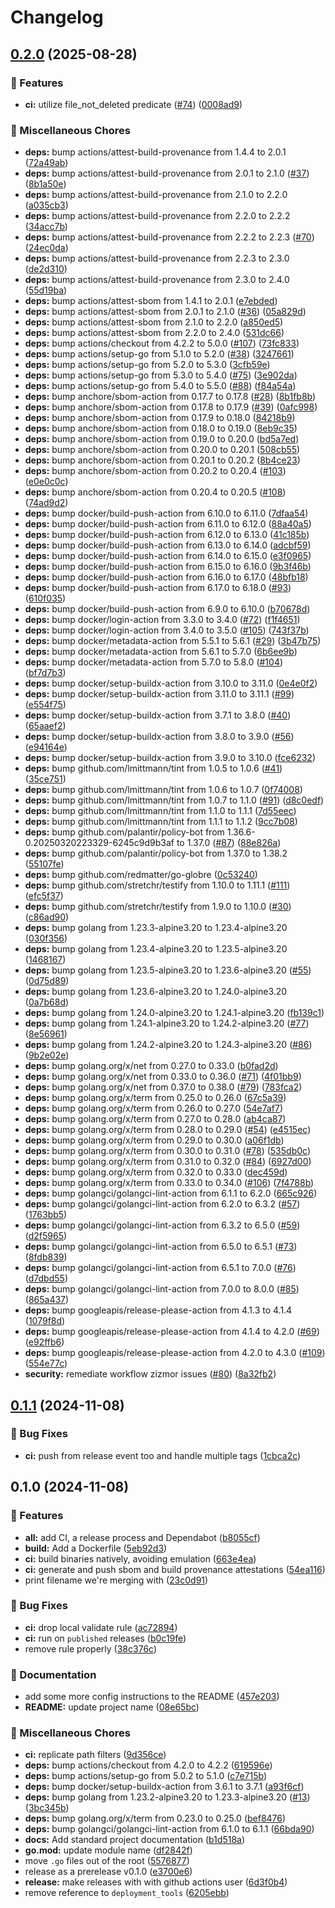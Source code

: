# Changelog

## [0.2.0](https://github.com/grafana/generate-policy-bot-config/compare/v0.1.1...v0.2.0) (2025-08-28)


### 🎉 Features

* **ci:** utilize file_not_deleted predicate ([#74](https://github.com/grafana/generate-policy-bot-config/issues/74)) ([0008ad9](https://github.com/grafana/generate-policy-bot-config/commit/0008ad998461a5dacc11f9f70208ca6afd201c95))


### 🔧 Miscellaneous Chores

* **deps:** bump actions/attest-build-provenance from 1.4.4 to 2.0.1 ([72a49ab](https://github.com/grafana/generate-policy-bot-config/commit/72a49abf4b81fc4feff4a43f37acc02dedd91ddf))
* **deps:** bump actions/attest-build-provenance from 2.0.1 to 2.1.0 ([#37](https://github.com/grafana/generate-policy-bot-config/issues/37)) ([8b1a50e](https://github.com/grafana/generate-policy-bot-config/commit/8b1a50e0298e5b923ef9a2d380a313645358ed52))
* **deps:** bump actions/attest-build-provenance from 2.1.0 to 2.2.0 ([a035cb3](https://github.com/grafana/generate-policy-bot-config/commit/a035cb336dac08d5f29b35177e37dc8c09256cf6))
* **deps:** bump actions/attest-build-provenance from 2.2.0 to 2.2.2 ([34acc7b](https://github.com/grafana/generate-policy-bot-config/commit/34acc7bcd690b4a20e318639f50791c7c15b8075))
* **deps:** bump actions/attest-build-provenance from 2.2.2 to 2.2.3 ([#70](https://github.com/grafana/generate-policy-bot-config/issues/70)) ([24ec0da](https://github.com/grafana/generate-policy-bot-config/commit/24ec0da0494a695ae823c7539f393a2543cbb71b))
* **deps:** bump actions/attest-build-provenance from 2.2.3 to 2.3.0 ([de2d310](https://github.com/grafana/generate-policy-bot-config/commit/de2d310ef939bfe5b3f769e1ad7a4fc06041abed))
* **deps:** bump actions/attest-build-provenance from 2.3.0 to 2.4.0 ([55d19ba](https://github.com/grafana/generate-policy-bot-config/commit/55d19ba11e598b9e9acb7cfb81a416e7f0ccbb6e))
* **deps:** bump actions/attest-sbom from 1.4.1 to 2.0.1 ([e7ebded](https://github.com/grafana/generate-policy-bot-config/commit/e7ebdedcbeebef474718ab3083b1ee715db41408))
* **deps:** bump actions/attest-sbom from 2.0.1 to 2.1.0 ([#36](https://github.com/grafana/generate-policy-bot-config/issues/36)) ([05a829d](https://github.com/grafana/generate-policy-bot-config/commit/05a829d3aa7c80885c67a80e2953d3121107b455))
* **deps:** bump actions/attest-sbom from 2.1.0 to 2.2.0 ([a850ed5](https://github.com/grafana/generate-policy-bot-config/commit/a850ed5b930c3c98b91f9f6750ca7a966dd603aa))
* **deps:** bump actions/attest-sbom from 2.2.0 to 2.4.0 ([531dc66](https://github.com/grafana/generate-policy-bot-config/commit/531dc66b6a5a32dc6f8986af0e434abf86004872))
* **deps:** bump actions/checkout from 4.2.2 to 5.0.0 ([#107](https://github.com/grafana/generate-policy-bot-config/issues/107)) ([73fc833](https://github.com/grafana/generate-policy-bot-config/commit/73fc8337457b2ee2af0f794b15d413eab59c3026))
* **deps:** bump actions/setup-go from 5.1.0 to 5.2.0 ([#38](https://github.com/grafana/generate-policy-bot-config/issues/38)) ([3247661](https://github.com/grafana/generate-policy-bot-config/commit/3247661486ceb26a9480de830a4150ad6770a0da))
* **deps:** bump actions/setup-go from 5.2.0 to 5.3.0 ([3cfb59e](https://github.com/grafana/generate-policy-bot-config/commit/3cfb59ec518801e8cb97e644e609b40b3dbad63a))
* **deps:** bump actions/setup-go from 5.3.0 to 5.4.0 ([#75](https://github.com/grafana/generate-policy-bot-config/issues/75)) ([3e902da](https://github.com/grafana/generate-policy-bot-config/commit/3e902daffef81f984698fd16895a7d6c172565bb))
* **deps:** bump actions/setup-go from 5.4.0 to 5.5.0 ([#88](https://github.com/grafana/generate-policy-bot-config/issues/88)) ([f84a54a](https://github.com/grafana/generate-policy-bot-config/commit/f84a54a69e6d900678973d4c4c291a70ee76d8af))
* **deps:** bump anchore/sbom-action from 0.17.7 to 0.17.8 ([#28](https://github.com/grafana/generate-policy-bot-config/issues/28)) ([8b1fb8b](https://github.com/grafana/generate-policy-bot-config/commit/8b1fb8b2f70ae65af11e73d341d194b4fc91b8ea))
* **deps:** bump anchore/sbom-action from 0.17.8 to 0.17.9 ([#39](https://github.com/grafana/generate-policy-bot-config/issues/39)) ([0afc998](https://github.com/grafana/generate-policy-bot-config/commit/0afc9986418096c4113a40898e204a49272e4437))
* **deps:** bump anchore/sbom-action from 0.17.9 to 0.18.0 ([84218b9](https://github.com/grafana/generate-policy-bot-config/commit/84218b9ec9f64775bb171f9044791e4a0841137f))
* **deps:** bump anchore/sbom-action from 0.18.0 to 0.19.0 ([8eb9c35](https://github.com/grafana/generate-policy-bot-config/commit/8eb9c35c6760bcf0eb9f271c8d5e33d37a6ab371))
* **deps:** bump anchore/sbom-action from 0.19.0 to 0.20.0 ([bd5a7ed](https://github.com/grafana/generate-policy-bot-config/commit/bd5a7ed94b0aabc5edc6360b7199492bcedadf5b))
* **deps:** bump anchore/sbom-action from 0.20.0 to 0.20.1 ([508cb55](https://github.com/grafana/generate-policy-bot-config/commit/508cb551d5ea8baaa686b35af49c7d42a883b09e))
* **deps:** bump anchore/sbom-action from 0.20.1 to 0.20.2 ([8b4ce23](https://github.com/grafana/generate-policy-bot-config/commit/8b4ce2337b0604f32b5281fd09fb54e811200de7))
* **deps:** bump anchore/sbom-action from 0.20.2 to 0.20.4 ([#103](https://github.com/grafana/generate-policy-bot-config/issues/103)) ([e0e0c0c](https://github.com/grafana/generate-policy-bot-config/commit/e0e0c0c4008e5b58c673f259ba09701bfb302147))
* **deps:** bump anchore/sbom-action from 0.20.4 to 0.20.5 ([#108](https://github.com/grafana/generate-policy-bot-config/issues/108)) ([74ad9d2](https://github.com/grafana/generate-policy-bot-config/commit/74ad9d2f05f8cdd93b5fc46fff50fae44d75d72d))
* **deps:** bump docker/build-push-action from 6.10.0 to 6.11.0 ([7dfaa54](https://github.com/grafana/generate-policy-bot-config/commit/7dfaa54b6fa4c2eea4a73390736d0237661640fd))
* **deps:** bump docker/build-push-action from 6.11.0 to 6.12.0 ([88a40a5](https://github.com/grafana/generate-policy-bot-config/commit/88a40a541aec19312793ab151ca01c3d0162adff))
* **deps:** bump docker/build-push-action from 6.12.0 to 6.13.0 ([41c185b](https://github.com/grafana/generate-policy-bot-config/commit/41c185b87739481b9c8a3021c7db235e7c5d8c5a))
* **deps:** bump docker/build-push-action from 6.13.0 to 6.14.0 ([adcbf59](https://github.com/grafana/generate-policy-bot-config/commit/adcbf59afbbeecda1f1364a797386a429bcb9c45))
* **deps:** bump docker/build-push-action from 6.14.0 to 6.15.0 ([e3f0965](https://github.com/grafana/generate-policy-bot-config/commit/e3f0965c3465e6e37a0f9e31e2dfcde9a95bc15d))
* **deps:** bump docker/build-push-action from 6.15.0 to 6.16.0 ([9b3f46b](https://github.com/grafana/generate-policy-bot-config/commit/9b3f46b19148a6a5ca357cd749e0ed770d4bf2bc))
* **deps:** bump docker/build-push-action from 6.16.0 to 6.17.0 ([48bfb18](https://github.com/grafana/generate-policy-bot-config/commit/48bfb182319d33bba2c380a8f86390507668cd50))
* **deps:** bump docker/build-push-action from 6.17.0 to 6.18.0 ([#93](https://github.com/grafana/generate-policy-bot-config/issues/93)) ([610f035](https://github.com/grafana/generate-policy-bot-config/commit/610f0354b440a18b94ddd2e196cdbacc0e2599da))
* **deps:** bump docker/build-push-action from 6.9.0 to 6.10.0 ([b70678d](https://github.com/grafana/generate-policy-bot-config/commit/b70678d2ff76a16f4394d2ed6432a67895703a10))
* **deps:** bump docker/login-action from 3.3.0 to 3.4.0 ([#72](https://github.com/grafana/generate-policy-bot-config/issues/72)) ([f1f4651](https://github.com/grafana/generate-policy-bot-config/commit/f1f4651992ec122469e6a11bc8e7cb60a2dc6bae))
* **deps:** bump docker/login-action from 3.4.0 to 3.5.0 ([#105](https://github.com/grafana/generate-policy-bot-config/issues/105)) ([743f37b](https://github.com/grafana/generate-policy-bot-config/commit/743f37bec57493181024b69271938eb1425a2dc2))
* **deps:** bump docker/metadata-action from 5.5.1 to 5.6.1 ([#29](https://github.com/grafana/generate-policy-bot-config/issues/29)) ([3b47b75](https://github.com/grafana/generate-policy-bot-config/commit/3b47b756713b94f1b179c1fd1512d4bb683ad8f2))
* **deps:** bump docker/metadata-action from 5.6.1 to 5.7.0 ([6b6ee9b](https://github.com/grafana/generate-policy-bot-config/commit/6b6ee9b8220afc62f35b5371a410f58575477e2c))
* **deps:** bump docker/metadata-action from 5.7.0 to 5.8.0 ([#104](https://github.com/grafana/generate-policy-bot-config/issues/104)) ([bf7d7b3](https://github.com/grafana/generate-policy-bot-config/commit/bf7d7b3d1ebfe75aab593d8caddc00e20979fa81))
* **deps:** bump docker/setup-buildx-action from 3.10.0 to 3.11.0 ([0e4e0f2](https://github.com/grafana/generate-policy-bot-config/commit/0e4e0f27080e30d3688ce059c850f7d1609981c2))
* **deps:** bump docker/setup-buildx-action from 3.11.0 to 3.11.1 ([#99](https://github.com/grafana/generate-policy-bot-config/issues/99)) ([e554f75](https://github.com/grafana/generate-policy-bot-config/commit/e554f759b118be363e5caec6a43594f74fa4540f))
* **deps:** bump docker/setup-buildx-action from 3.7.1 to 3.8.0 ([#40](https://github.com/grafana/generate-policy-bot-config/issues/40)) ([65aaef2](https://github.com/grafana/generate-policy-bot-config/commit/65aaef237b751c159bc37c3a310fc16d5aab5dff))
* **deps:** bump docker/setup-buildx-action from 3.8.0 to 3.9.0 ([#56](https://github.com/grafana/generate-policy-bot-config/issues/56)) ([e94164e](https://github.com/grafana/generate-policy-bot-config/commit/e94164e9860c6c332a3b23c39f45c8cd97cda62e))
* **deps:** bump docker/setup-buildx-action from 3.9.0 to 3.10.0 ([fce6232](https://github.com/grafana/generate-policy-bot-config/commit/fce6232c869b6662fa6ff4a419d28c12d5a72829))
* **deps:** bump github.com/lmittmann/tint from 1.0.5 to 1.0.6 ([#41](https://github.com/grafana/generate-policy-bot-config/issues/41)) ([35ce751](https://github.com/grafana/generate-policy-bot-config/commit/35ce75143facbe3e84fc5c5bcaffc0b1e6b5cfa6))
* **deps:** bump github.com/lmittmann/tint from 1.0.6 to 1.0.7 ([0f74008](https://github.com/grafana/generate-policy-bot-config/commit/0f7400800e46f49a7153831c779a2297a1b17032))
* **deps:** bump github.com/lmittmann/tint from 1.0.7 to 1.1.0 ([#91](https://github.com/grafana/generate-policy-bot-config/issues/91)) ([d8c0edf](https://github.com/grafana/generate-policy-bot-config/commit/d8c0edf1d2008f741d9aacf30534bdeb3f1f1be4))
* **deps:** bump github.com/lmittmann/tint from 1.1.0 to 1.1.1 ([7d55eec](https://github.com/grafana/generate-policy-bot-config/commit/7d55eec915f0ae980977a110a96bae1d74d85c5e))
* **deps:** bump github.com/lmittmann/tint from 1.1.1 to 1.1.2 ([9cc7b08](https://github.com/grafana/generate-policy-bot-config/commit/9cc7b08113a6c0aecd6338edd788423b0274078d))
* **deps:** bump github.com/palantir/policy-bot from 1.36.6-0.20250320223329-6245c9d9b3af to 1.37.0 ([#87](https://github.com/grafana/generate-policy-bot-config/issues/87)) ([88e826a](https://github.com/grafana/generate-policy-bot-config/commit/88e826add0352fbe3aa190a9157dd9017d087dfc))
* **deps:** bump github.com/palantir/policy-bot from 1.37.0 to 1.38.2 ([55107fe](https://github.com/grafana/generate-policy-bot-config/commit/55107feecafe661e502c815d61d9e3738de4fc4c))
* **deps:** bump github.com/redmatter/go-globre ([0c53240](https://github.com/grafana/generate-policy-bot-config/commit/0c53240444e05edab5656523623da78fa299d796))
* **deps:** bump github.com/stretchr/testify from 1.10.0 to 1.11.1 ([#111](https://github.com/grafana/generate-policy-bot-config/issues/111)) ([efc5f37](https://github.com/grafana/generate-policy-bot-config/commit/efc5f373fe67bd7e3f53db1497c29a30b8aaa132))
* **deps:** bump github.com/stretchr/testify from 1.9.0 to 1.10.0 ([#30](https://github.com/grafana/generate-policy-bot-config/issues/30)) ([c86ad90](https://github.com/grafana/generate-policy-bot-config/commit/c86ad90958f467334c69f738c011106bf763d69d))
* **deps:** bump golang from 1.23.3-alpine3.20 to 1.23.4-alpine3.20 ([030f356](https://github.com/grafana/generate-policy-bot-config/commit/030f3564ec1e9e09ced38af6e2e72605f55a0d6c))
* **deps:** bump golang from 1.23.4-alpine3.20 to 1.23.5-alpine3.20 ([1468167](https://github.com/grafana/generate-policy-bot-config/commit/14681679df1369283808db8c7c14d4085c114542))
* **deps:** bump golang from 1.23.5-alpine3.20 to 1.23.6-alpine3.20 ([#55](https://github.com/grafana/generate-policy-bot-config/issues/55)) ([0d75d89](https://github.com/grafana/generate-policy-bot-config/commit/0d75d89a7acee0fa5700b0aade96b4dac4d76e1e))
* **deps:** bump golang from 1.23.6-alpine3.20 to 1.24.0-alpine3.20 ([0a7b68d](https://github.com/grafana/generate-policy-bot-config/commit/0a7b68dcbcdcbc441ea72ad961daa1fd38299fba))
* **deps:** bump golang from 1.24.0-alpine3.20 to 1.24.1-alpine3.20 ([fb139c1](https://github.com/grafana/generate-policy-bot-config/commit/fb139c1d16fc00587f83bfc279da87f2bcdbe8cc))
* **deps:** bump golang from 1.24.1-alpine3.20 to 1.24.2-alpine3.20 ([#77](https://github.com/grafana/generate-policy-bot-config/issues/77)) ([8e56961](https://github.com/grafana/generate-policy-bot-config/commit/8e569619a851299d03685c30da743e698a0034ac))
* **deps:** bump golang from 1.24.2-alpine3.20 to 1.24.3-alpine3.20 ([#86](https://github.com/grafana/generate-policy-bot-config/issues/86)) ([9b2e02e](https://github.com/grafana/generate-policy-bot-config/commit/9b2e02e86607d920fdcb8ddfd0eabd1f574a0885))
* **deps:** bump golang.org/x/net from 0.27.0 to 0.33.0 ([b0fad2d](https://github.com/grafana/generate-policy-bot-config/commit/b0fad2dc526be93d6fdfc03a7869044979013a0b))
* **deps:** bump golang.org/x/net from 0.33.0 to 0.36.0 ([#71](https://github.com/grafana/generate-policy-bot-config/issues/71)) ([4f01bb9](https://github.com/grafana/generate-policy-bot-config/commit/4f01bb972c9fa23909d151de5f98d0a82ebeab2e))
* **deps:** bump golang.org/x/net from 0.37.0 to 0.38.0 ([#79](https://github.com/grafana/generate-policy-bot-config/issues/79)) ([783fca2](https://github.com/grafana/generate-policy-bot-config/commit/783fca277b2e9558b59246b09853f4210a297065))
* **deps:** bump golang.org/x/term from 0.25.0 to 0.26.0 ([67c5a39](https://github.com/grafana/generate-policy-bot-config/commit/67c5a3905d538fc59e132f4bc611a1998a772675))
* **deps:** bump golang.org/x/term from 0.26.0 to 0.27.0 ([54e7af7](https://github.com/grafana/generate-policy-bot-config/commit/54e7af740fef5e42e709b395aa13f0fab3e61850))
* **deps:** bump golang.org/x/term from 0.27.0 to 0.28.0 ([ab4ca87](https://github.com/grafana/generate-policy-bot-config/commit/ab4ca873bad4541457d46688767d3a70593f7bbc))
* **deps:** bump golang.org/x/term from 0.28.0 to 0.29.0 ([#54](https://github.com/grafana/generate-policy-bot-config/issues/54)) ([e4515ec](https://github.com/grafana/generate-policy-bot-config/commit/e4515ecfd2f6d40e27edba03a060685e2d85d4f5))
* **deps:** bump golang.org/x/term from 0.29.0 to 0.30.0 ([a06f1db](https://github.com/grafana/generate-policy-bot-config/commit/a06f1db50e8bb6a6da47283c0bb872683dcbdc7d))
* **deps:** bump golang.org/x/term from 0.30.0 to 0.31.0 ([#78](https://github.com/grafana/generate-policy-bot-config/issues/78)) ([535db0c](https://github.com/grafana/generate-policy-bot-config/commit/535db0cb3286a413965245234d62254365a6c853))
* **deps:** bump golang.org/x/term from 0.31.0 to 0.32.0 ([#84](https://github.com/grafana/generate-policy-bot-config/issues/84)) ([6927d00](https://github.com/grafana/generate-policy-bot-config/commit/6927d00a4776dad80ae28322a24adcf51cba2bd5))
* **deps:** bump golang.org/x/term from 0.32.0 to 0.33.0 ([dec459d](https://github.com/grafana/generate-policy-bot-config/commit/dec459dc92982f6401ba03ff5949404358dea41a))
* **deps:** bump golang.org/x/term from 0.33.0 to 0.34.0 ([#106](https://github.com/grafana/generate-policy-bot-config/issues/106)) ([7f4788b](https://github.com/grafana/generate-policy-bot-config/commit/7f4788bc4cf1e81295444f709d8f56bc30cc32e6))
* **deps:** bump golangci/golangci-lint-action from 6.1.1 to 6.2.0 ([665c926](https://github.com/grafana/generate-policy-bot-config/commit/665c9261f71478c98c8af4587e207d9dc13bbf15))
* **deps:** bump golangci/golangci-lint-action from 6.2.0 to 6.3.2 ([#57](https://github.com/grafana/generate-policy-bot-config/issues/57)) ([1763bb5](https://github.com/grafana/generate-policy-bot-config/commit/1763bb5f96f37f7cb0834c550713911a1f3c4317))
* **deps:** bump golangci/golangci-lint-action from 6.3.2 to 6.5.0 ([#59](https://github.com/grafana/generate-policy-bot-config/issues/59)) ([d2f5965](https://github.com/grafana/generate-policy-bot-config/commit/d2f5965c06a950b00f9316592a914a94c6ef4a43))
* **deps:** bump golangci/golangci-lint-action from 6.5.0 to 6.5.1 ([#73](https://github.com/grafana/generate-policy-bot-config/issues/73)) ([8fdb839](https://github.com/grafana/generate-policy-bot-config/commit/8fdb8399b64df1ae18d410a92676e059fd486a50))
* **deps:** bump golangci/golangci-lint-action from 6.5.1 to 7.0.0 ([#76](https://github.com/grafana/generate-policy-bot-config/issues/76)) ([d7dbd55](https://github.com/grafana/generate-policy-bot-config/commit/d7dbd5533811fb783dc93ccc0cb77a012a1f2085))
* **deps:** bump golangci/golangci-lint-action from 7.0.0 to 8.0.0 ([#85](https://github.com/grafana/generate-policy-bot-config/issues/85)) ([865a437](https://github.com/grafana/generate-policy-bot-config/commit/865a437b54f619f393300d77cbf7b36466b35ff7))
* **deps:** bump googleapis/release-please-action from 4.1.3 to 4.1.4 ([1079f8d](https://github.com/grafana/generate-policy-bot-config/commit/1079f8d49f7835cb882ce84692eb320a4f210101))
* **deps:** bump googleapis/release-please-action from 4.1.4 to 4.2.0 ([#69](https://github.com/grafana/generate-policy-bot-config/issues/69)) ([e92ffb6](https://github.com/grafana/generate-policy-bot-config/commit/e92ffb6cb2d4c236e4151da40ea8b6705bd6a689))
* **deps:** bump googleapis/release-please-action from 4.2.0 to 4.3.0 ([#109](https://github.com/grafana/generate-policy-bot-config/issues/109)) ([554e77c](https://github.com/grafana/generate-policy-bot-config/commit/554e77c88141139e375d45b30ccad0a73c5299b0))
* **security:** remediate workflow zizmor issues ([#80](https://github.com/grafana/generate-policy-bot-config/issues/80)) ([8a32fb2](https://github.com/grafana/generate-policy-bot-config/commit/8a32fb26e9aa92f32f55dc7b084b38a010a44bc2))

## [0.1.1](https://github.com/grafana/generate-policy-bot-config/compare/v0.1.0...v0.1.1) (2024-11-08)


### 🐛 Bug Fixes

* **ci:** push from release event too and handle multiple tags ([1cbca2c](https://github.com/grafana/generate-policy-bot-config/commit/1cbca2cc6b957de6e6cec34ab1349165ff1c127b))

## 0.1.0 (2024-11-08)


### 🎉 Features

* **all:** add CI, a release process and Dependabot ([b8055cf](https://github.com/grafana/generate-policy-bot-config/commit/b8055cf3074f74a475f271e5e9ebf95d225ff3b0))
* **build:** Add a Dockerfile ([5eb92d3](https://github.com/grafana/generate-policy-bot-config/commit/5eb92d3be6b871f879529d2250bcfb45b5eab7db))
* **ci:** build binaries natively, avoiding emulation ([663e4ea](https://github.com/grafana/generate-policy-bot-config/commit/663e4ea1b23690505d6ac00a571a2a061a95ff36))
* **ci:** generate and push sbom and build provenance attestations ([54ea116](https://github.com/grafana/generate-policy-bot-config/commit/54ea1169744e24035727f606d008a86264aa1a90))
* print filename we're merging with ([23c0d91](https://github.com/grafana/generate-policy-bot-config/commit/23c0d9133dab64fd1a32a73f332e9178dcf1dc45))


### 🐛 Bug Fixes

* **ci:** drop local validate rule ([ac72894](https://github.com/grafana/generate-policy-bot-config/commit/ac72894827185b3ec5cd8a50fdad91922b884605))
* **ci:** run on `published` releases ([b0c19fe](https://github.com/grafana/generate-policy-bot-config/commit/b0c19feaab09f53af9b70033b10bb2e557f4fbbc))
* remove rule properly ([38c376c](https://github.com/grafana/generate-policy-bot-config/commit/38c376c3bd2be5f00ad13b3da2c6a2df6be8d25c))


### 📝 Documentation

* add some more config instructions to the README ([457e203](https://github.com/grafana/generate-policy-bot-config/commit/457e203271c966ff4bf58f4d6935b77714f9352c))
* **README:** update project name ([08e65bc](https://github.com/grafana/generate-policy-bot-config/commit/08e65bcaaa09863426a873cbb6b849c577817259))


### 🔧 Miscellaneous Chores

* **ci:** replicate path filters ([9d356ce](https://github.com/grafana/generate-policy-bot-config/commit/9d356cee16cab232acbd2fbe587b5f359c7bcac5))
* **deps:** bump actions/checkout from 4.2.0 to 4.2.2 ([619596e](https://github.com/grafana/generate-policy-bot-config/commit/619596e72223f85260f9aadb45386230130e2763))
* **deps:** bump actions/setup-go from 5.0.2 to 5.1.0 ([c7e715b](https://github.com/grafana/generate-policy-bot-config/commit/c7e715bb3775cf2691fa7b82694cd82f20a177bb))
* **deps:** bump docker/setup-buildx-action from 3.6.1 to 3.7.1 ([a93f6cf](https://github.com/grafana/generate-policy-bot-config/commit/a93f6cfe296f2321db63aa9d083ff44bedb00c87))
* **deps:** bump golang from 1.23.2-alpine3.20 to 1.23.3-alpine3.20 ([#13](https://github.com/grafana/generate-policy-bot-config/issues/13)) ([3bc345b](https://github.com/grafana/generate-policy-bot-config/commit/3bc345b084d2755ed7d0297c40e2262ad1c4d0ce))
* **deps:** bump golang.org/x/term from 0.23.0 to 0.25.0 ([bef8476](https://github.com/grafana/generate-policy-bot-config/commit/bef847652a2c0528db7bf720a17ad5fc84ac6e83))
* **deps:** bump golangci/golangci-lint-action from 6.1.0 to 6.1.1 ([66bda90](https://github.com/grafana/generate-policy-bot-config/commit/66bda907a4d93b72c012bf34fe785d66ae2e90df))
* **docs:** Add standard project documentation ([b1d518a](https://github.com/grafana/generate-policy-bot-config/commit/b1d518a837c2d686458a382c958a4d7c7335fa7e))
* **go.mod:** update module name ([df2842f](https://github.com/grafana/generate-policy-bot-config/commit/df2842fb3784e63aef44ab435bd99375d4b4f06b))
* move `.go` files out of the root ([5576877](https://github.com/grafana/generate-policy-bot-config/commit/55768778b2ff1b22a86e4caa94adfed5ceae6b78))
* release as a prerelease v0.1.0 ([e3700e6](https://github.com/grafana/generate-policy-bot-config/commit/e3700e6b3f57566f18bf1dad458e2525a6bbdf8e))
* **release:** make releases with with github actions user ([6d3f0b4](https://github.com/grafana/generate-policy-bot-config/commit/6d3f0b483978c9c4c26b3dcfa97a4fba4ca1677b))
* remove reference to `deployment_tools` ([6205ebb](https://github.com/grafana/generate-policy-bot-config/commit/6205ebbe48fd6846eeabacdfe462b7643ce70d70))
